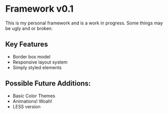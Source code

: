 Framework v0.1
=====
This is my personal framework and is a work in progress. Some things may be ugly and or broken.

Key Features
-----
* Border box model
* Responsive layout system
* Simply styled elements

Possible Future Additions:
-----
* Basic Color Themes
* Animations! Woah!
* LESS version